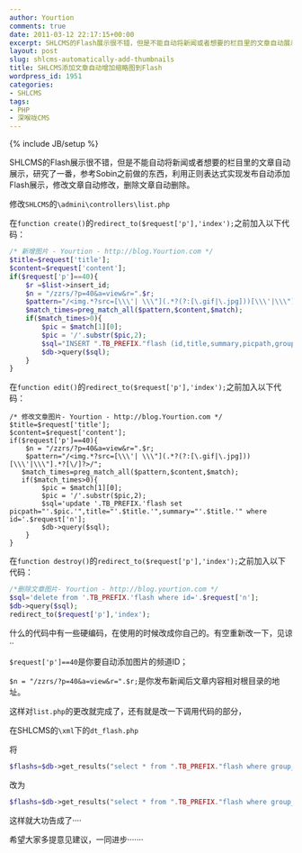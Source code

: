 ```yaml
---
author: Yourtion
comments: true
date: 2011-03-12 22:17:15+00:00
excerpt: SHLCMS的Flash展示很不错，但是不能自动将新闻或者想要的栏目里的文章自动展示，研究了一番，参考Sobin之前做的东西，利用正则表达式实现发布自动添加Flash展示，修改文章自动修改，删除文章自动删除。
layout: post
slug: shlcms-automatically-add-thumbnails
title: SHLCMS添加文章自动增加缩略图到Flash
wordpress_id: 1951
categories:
- SHLCMS
tags:
- PHP
- 深喉咙CMS
---
```

{% include JB/setup %}

SHLCMS的Flash展示很不错，但是不能自动将新闻或者想要的栏目里的文章自动展示，研究了一番，参考Sobin之前做的东西，利用正则表达式实现发布自动添加Flash展示，修改文章自动修改，删除文章自动删除。

修改```SHLCMS```的```\admini\controllers\list.php```

在```function create()```的```redirect_to($request['p'],'index');```之前加入以下代码：

```php
/* 新增图片 - Yourtion - http://blog.Yourtion.com */
$title=$request['title'];
$content=$request['content'];
if($request['p']==40){
	$r =$list->insert_id;
	$n = "/zzrs/?p=40&a=view&r=".$r;
	$pattern="/<img.*?src=[\\\'| \\\"](.*?(?:[\.gif|\.jpg]))[\\\'|\\\"].*?[\/]?>/";
   	$match_times=preg_match_all($pattern,$content,$match);
   	if($match_times>0){
		$pic = $match[1][0];
		$pic = '/'.substr($pic,2);
		$sql="INSERT ".TB_PREFIX."flash (id,title,summary,picpath,group_id,url) VALUES ('{$r}','{$title}','{$title}','{$pic}',1,'{$n}')";
		$db->query($sql);
	}
}
```

在```function edit()```的```redirect_to($request['p'],'index');```之前加入以下代码：

```
/* 修改文章图片- Yourtion - http://blog.Yourtion.com */
$title=$request['title'];
$content=$request['content'];
if($request['p']==40){
	$n = "/zzrs/?p=40&a=view&r=".$r;
	$pattern="/<img.*?src=[\\\'| \\\"](.*?(?:[\.gif|\.jpg]))[\\\'|\\\"].*?[\/]?>/";
   $match_times=preg_match_all($pattern,$content,$match);
   if($match_times>0){
      	$pic = $match[1][0];
		$pic = '/'.substr($pic,2);
		$sql='update '.TB_PREFIX.'flash set picpath="'.$pic.'",title="'.$title.'",summary="'.$title.'" where id='.$request['n'];
		$db->query($sql);
	}
}
```

在```function destroy()```的```redirect_to($request['p'],'index');```之前加入以下代码：

```php
/*删除文章图片- Yourtion - http://blog.yourtion.com */
$sql='delete from '.TB_PREFIX.'flash where id='.$request['n'];
$db->query($sql);
redirect_to($request['p'],'index');
```

什么的代码中有一些硬编码，在使用的时候改成你自己的。有空重新改一下，见谅··

```$request['p']==40```是你要自动添加图片的频道ID；

```$n = "/zzrs/?p=40&a=view&r=".$r;```是你发布新闻后文章内容相对根目录的地址。

这样对```list.php```的更改就完成了，还有就是改一下调用代码的部分，

在SHLCMS的```\xml```下的```dt_flash.php```

将

```php
$flashs=$db->get_results("select * from ".TB_PREFIX."flash where group_id=$group_id order by ordering");
```

改为

```php
$flashs=$db->get_results("select * from ".TB_PREFIX."flash where group_id=$group_id order by id DESC limit 5");
```

这样就大功告成了····

希望大家多提意见建议，一同进步·······
